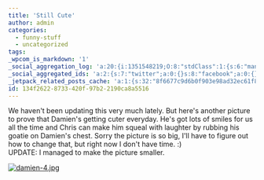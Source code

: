 ```yaml
---
title: 'Still Cute'
author: admin
categories:
  - funny-stuff
  - uncategorized
tags: 
_wpcom_is_markdown: '1'
_social_aggregation_log: 'a:20:{i:1351548219;O:8:"stdClass":1:{s:6:"manual";s:0:"";}i:1351550065;O:8:"stdClass":1:{s:6:"manual";s:0:"";}i:1351552788;O:8:"stdClass":1:{s:6:"manual";s:0:"";}i:1351557537;O:8:"stdClass":1:{s:6:"manual";s:0:"";}i:1351565582;O:8:"stdClass":1:{s:6:"manual";s:0:"";}i:1351580799;O:8:"stdClass":1:{s:6:"manual";s:0:"";}i:1351610868;O:8:"stdClass":1:{s:6:"manual";s:0:"";}i:1351655175;O:8:"stdClass":1:{s:6:"manual";s:0:"";}i:1351743737;O:8:"stdClass":1:{s:6:"manual";s:0:"";}i:1351917050;O:8:"stdClass":1:{s:6:"manual";s:0:"";}i:1371995558;O:8:"stdClass":2:{s:6:"manual";b:0;s:5:"items";a:0:{}}i:1372016182;O:8:"stdClass":2:{s:6:"manual";b:0;s:5:"items";a:0:{}}i:1372032905;O:8:"stdClass":2:{s:6:"manual";b:0;s:5:"items";a:0:{}}i:1372042757;O:8:"stdClass":2:{s:6:"manual";b:0;s:5:"items";a:0:{}}i:1372153445;O:8:"stdClass":2:{s:6:"manual";b:0;s:5:"items";a:0:{}}i:1372308325;O:8:"stdClass":2:{s:6:"manual";b:0;s:5:"items";a:0:{}}i:1372569908;O:8:"stdClass":2:{s:6:"manual";b:0;s:5:"items";a:0:{}}i:1372887159;O:8:"stdClass":2:{s:6:"manual";b:0;s:5:"items";a:0:{}}i:1373058330;O:8:"stdClass":2:{s:6:"manual";b:0;s:5:"items";a:0:{}}i:1373231783;O:8:"stdClass":2:{s:6:"manual";b:0;s:5:"items";a:0:{}}}'
_social_aggregated_ids: 'a:2:{s:7:"twitter";a:0:{}s:8:"facebook";a:0:{}}'
_jetpack_related_posts_cache: 'a:1:{s:32:"8f6677c9d6b0f903e98ad32ec61f8deb";a:2:{s:7:"expires";i:1520734939;s:7:"payload";a:3:{i:0;a:1:{s:2:"id";i:207;}i:1;a:1:{s:2:"id";i:199;}i:2;a:1:{s:2:"id";i:203;}}}}'
id: 134f2622-8733-420f-97b2-2190ca8a5516
---
```

<p>We haven't been updating this very much lately.  But here's another picture to prove that Damien's getting cuter everyday.  He's got lots of smiles for us all the time and Chris can make him squeal with laughter by rubbing his goatie on Damien's chest.  Sorry the picture is so big, I'll have to figure out how to change that, but right now I don't have time. :)<br />
UPDATE: I managed to make the picture smaller.</p>
<p><a href='http://family.chrisenns.com/wp3/wp-content/uploads/2007/09/damien-43.jpg' title='damien-4.jpg'><img src='http://family.chrisenns.com/wp3/wp-content/uploads/2007/09/damien-43.jpg' alt='damien-4.jpg' /></a></p>
